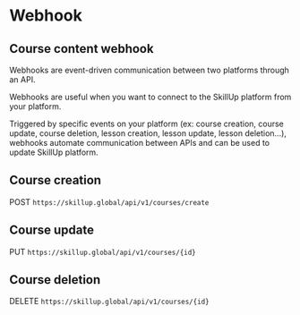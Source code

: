 <script setup>
import BadgeStd from '../../.vitepress/components/BadgeStd.vue'
</script>

# Webhook

<BadgeStd label="Page is Work in Progress" color="danger" />

## Course content webhook

Webhooks are event-driven communication between two platforms through an API.

Webhooks are useful when you want to connect to the SkillUp platform from your platform.

Triggered by specific events on your platform (ex: course creation, course update, course deletion, lesson creation, lesson update, lesson deletion...), webhooks automate communication between APIs and can be used to update SkillUp platform.


## Course creation

POST `https://skillup.global/api/v1/courses/create`

## Course update

PUT `https://skillup.global/api/v1/courses/{id}`


## Course deletion

DELETE `https://skillup.global/api/v1/courses/{id}`
